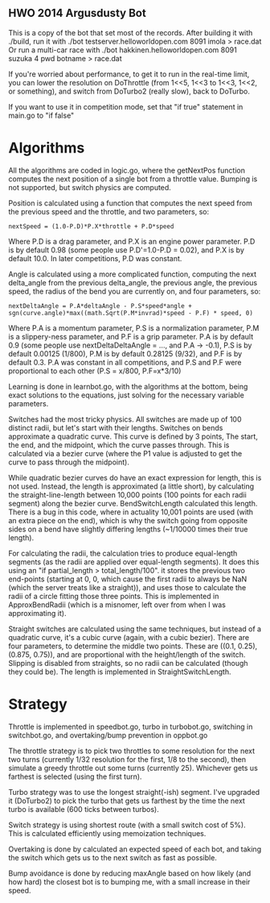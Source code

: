 ## HWO 2014 Argusdusty Bot

This is a copy of the bot that set most of the records.
After building it with ./build, run it with ./bot testserver.helloworldopen.com 8091 imola > race.dat
Or run a multi-car race with ./bot hakkinen.helloworldopen.com 8091 suzuka 4 pwd botname > race.dat

If you're worried about performance, to get it to run in the real-time limit, you can lower the resolution on
DoThrottle (from 1<<5, 1<<3 to 1<<3, 1<<2, or something), and switch from DoTurbo2 (really slow), back to DoTurbo.

If you want to use it in competition mode, set that "if true" statement in main.go to "if false"


# Algorithms

All the algorithms are coded in logic.go, where the getNextPos function computes the next position of a single bot from a throttle value. Bumping is not supported, but switch physics are computed.

Position is calculated using a function that computes the next speed from the previous speed and the throttle, and two parameters, so:

    nextSpeed = (1.0-P.D)*P.X*throttle + P.D*speed

Where P.D is a drag parameter, and P.X is an engine power parameter. P.D is by default 0.98 (some people use P.D'=1.0-P.D = 0.02), and P.X is by default 10.0. In later competitions, P.D was constant.

Angle is calculated using a more complicated function, computing the next delta_angle from the previous delta_angle, the previous angle, the previous speed, the radius of the bend you are currently on, and four parameters, so:

    nextDeltaAngle = P.A*deltaAngle - P.S*speed*angle + sgn(curve.angle)*max((math.Sqrt(P.M*invrad)*speed - P.F) * speed, 0)

Where P.A is a momentum parameter, P.S is a normalization parameter, P.M is a slippery-ness parameter, and P.F is a grip parameter. P.A is by default 0.9 (some people use nextDeltaDeltaAngle = ..., and P.A -> -0.1), P.S is by default 0.00125 (1/800), P.M is by default 0.28125 (9/32), and P.F is by default 0.3. P.A was constant in all competitions, and P.S and P.F were proportional to each other (P.S = x/800, P.F=x*3/10)

Learning is done in learnbot.go, with the algorithms at the bottom, being exact solutions to the equations, just solving for the necessary variable parameters.

Switches had the most tricky physics. All switches are made up of 100 distinct radii, but let's start with their lengths. Switches on bends approximate a quadratic curve. This curve is defined by 3 points, The start, the end, and the midpoint, which the curve passes through. This is calculated via a bezier curve (where the P1 value is adjusted to get the curve to pass through the midpoint).

While quadratic bezier curves do have an exact expression for length, this is not used. Instead, the length is approximated (a little short), by calculating the straight-line-length between 10,000 points (100 points for each radii segment) along the bezier curve. BendSwitchLength calculated this length. There is a bug in this code, where in actuality 10,001 points are used (with an extra piece on the end), which is why the switch going from opposite sides on a bend have slightly differing lengths (~1/10000 times their true length).

For calculating the radii, the calculation tries to produce equal-length segments (as the radii are applied over equal-length segments). It does this using an "if partial_length > total_length/100". it stores the previous two end-points (starting at 0, 0, which cause the first radii to always be NaN (which the server treats like a straight)), and uses those to calculate the radii of a circle fitting those three points. This is implemented in ApproxBendRadii (which is a misnomer, left over from when I was approximating it).

Straight switches are calculated using the same techniques, but instead of a quadratic curve, it's a cubic curve (again, with a cubic bezier). There are four parameters, to determine the middle two points. These are ((0.1, 0.25), (0.875, 0.75)), and are proportional with the height/length of the switch. Slipping is disabled from straights, so no radii can be calculated (though they could be). The length is implemented in StraightSwitchLength.


# Strategy

Throttle is implemented in speedbot.go, turbo in turbobot.go, switching in switchbot.go, and overtaking/bump prevention in oppbot.go

The throttle strategy is to pick two throttles to some resolution for the next two turns (currently 1/32 resolution for the first, 1/8 to the second), then simulate a greedy throttle out some turns (currently 25). Whichever gets us farthest is selected (using the first turn).

Turbo strategy was to use the longest straight(-ish) segment. I've upgraded it (DoTurbo2) to pick the turbo that gets us farthest by the time the next turbo is available (600 ticks between turbos).

Switch strategy is using shortest route (with a small switch cost of 5%). This is calculated efficiently using memoization techniques.

Overtaking is done by calculated an expected speed of each bot, and taking the switch which gets us to the next switch as fast as possible.

Bump avoidance is done by reducing maxAngle based on how likely (and how hard) the closest bot is to bumping me, with a small increase in their speed.